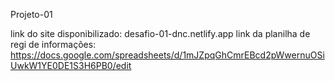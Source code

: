 Projeto-01

link  do site disponibilizado:  desafio-01-dnc.netlify.app
link da planilha de regi de informações:  https://docs.google.com/spreadsheets/d/1mJZpqGhCmrEBcd2pWwernuOSiUwkW1YE0DE1S3H6PB0/edit
